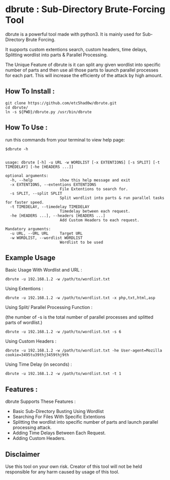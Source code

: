 # dbrute : Sub-Directory Brute-Forcing Tool

dbrute is a powerful tool made with python3. It is mainly used for Sub-Directory Brute Forcing.

It supports custom extentions search, custom headers, time delays, Splitting wordlist into parts & Parallel Processing.

The Unique Feature of dbrute is it can split any given wordlist into specific number of parts and then use all those parts to launch parallel processes for each part.
This will increase the efficienty of the attack by high amount.


## How To Install :  

```
git clone https://github.com/etc5had0w/dbrute.git
cd dbrute/
ln -s ${PWD}/dbrute.py /usr/bin/dbrute
```

## How To Use :

run this commands from your terminal to view help page:

```
$dbrute -h


usage: dbrute [-h] -u URL -w WORDLIST [-x EXTENTIONS] [-s SPLIT] [-t TIMEDELAY] [-he [HEADERS ...]]

optional arguments:
  -h, --help            show this help message and exit
  -x EXTENTIONS, --extentions EXTENTIONS
                        File Extentions to search for.
  -s SPLIT, --split SPLIT
                        Split wordlist into parts & run parallel tasks for faster speed.
  -t TIMEDELAY, --timedelay TIMEDELAY
                        Timedelay between each request.
  -he [HEADERS ...], --headers [HEADERS ...]
                        Add Custom Headers to each request.

Mandatory arguments:
  -u URL, --URL URL     Target URL
  -w WORDLIST, --wordlist WORDLIST
                        Wordlist to be used

```

## Example Usage

Basic Usage With Wordlist and URL :

```
dbrute -u 192.168.1.2 -w /path/to/wordlist.txt
```

Using Extentions :

```
dbrute -u 192.168.1.2 -w /path/to/wordlist.txt -x php,txt,html,asp
```

Using Split/ Parallel Processing Function :

(the number of -s is the total number of parallel processes and  splitted parts of wordlist.)

```
dbrute -u 192.168.1.2 -w /path/to/wordlist.txt -s 6
```

Using Custom Headers :

```
dbrute -u 192.168.1.2 -w /path/to/wordlist.txt -he User-agent=Mozilla cookie=3495tu39thj3459thj9th
```

Using Time Delay (in seconds) :

```
dbrute -u 192.168.1.2 -w /path/to/wordlist.txt -t 1
```

## Features :

dbrute Supports These Features :

* Basic Sub-Directory Busting Using Wordlist
* Searching For Files With Specific Extentions
* Splitting the wordlist into specific number of parts and launch parallel processing attack.
* Adding Time Delays Between Each Request.
* Adding Custom Headers.


## Disclaimer

Use this tool on your own risk. Creator of this tool will not be held responsible for any harm caused by usage of this tool.

